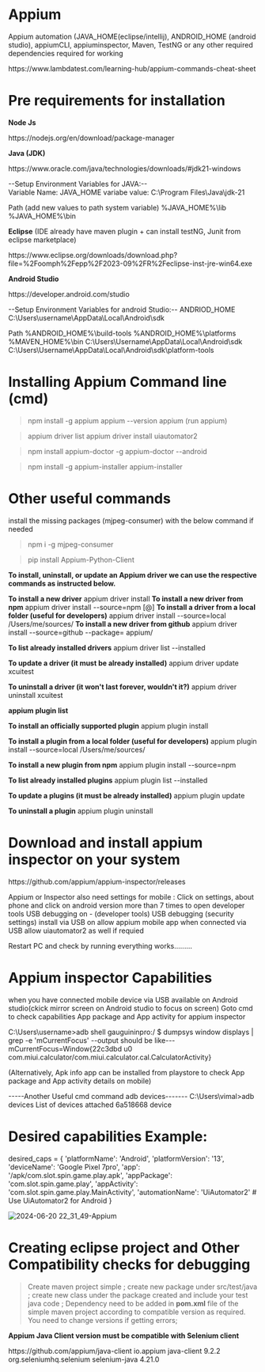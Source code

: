 # Appium
Appium automation (JAVA_HOME(eclipse/intellij), ANDROID_HOME (android studio), appiumCLI, appiuminspector, Maven, TestNG  or any other required dependencies required for working
<link> https://www.lambdatest.com/learning-hub/appium-commands-cheat-sheet </link>
  
  # Pre requirements for installation
  **Node Js**
  <link>https://nodejs.org/en/download/package-manager</link>

  **Java (JDK)**
  <link> https://www.oracle.com/java/technologies/downloads/#jdk21-windows </link>

  --Setup Environment Variables for JAVA:-- <br>
  Variable Name: JAVA_HOME 
  variabe value: C:\Program Files\Java\jdk-21
  
  Path (add new values to path system variable)
  %JAVA_HOME%\lib
  %JAVA_HOME%\bin

  
  **Eclipse** (IDE already have maven plugin + can install testNG, Junit from eclipse marketplace)
  <link> https://www.eclipse.org/downloads/download.php?file=%2Foomph%2Fepp%2F2023-09%2FR%2Feclipse-inst-jre-win64.exe </link>

  **Android Studio**
  <link> https://developer.android.com/studio</link>

  --Setup Environment Variables for android Studio:--
  ANDRIOD_HOME    C:\Users\username\AppData\Local\Android\sdk

  Path
  %ANDROID_HOME%\build-tools
  %ANDROID_HOME%\platforms
  %MAVEN_HOME%\bin
  C:\Users\Username\AppData\Local\Android\sdk
  C:\Users\Username\AppData\Local\Android\sdk\platform-tools

# Installing Appium Command line (cmd)

> npm install -g appium
> appium --version
> appium (run appium)

> appium driver list
> appium driver install uiautomator2

> npm install appium-doctor -g
> appium-doctor --android

>npm install -g appium-installer
>appium-installer

# Other useful commands
install the missing packages (mjpeg-consumer) with the below command if needed
>npm i -g mjpeg-consumer

>pip install Appium-Python-Client

**To install, uninstall, or update an Appium driver we can use the respective commands as instructed below.**

 **To install a new driver**
appium driver install <plugin name>
**To install a new driver from npm**
appium driver install --source=npm <plugin name>[@<version>]
**To install a driver from a local folder (useful for developers)**
appium driver install --source=local /Users/me/sources/<plugin name>
**To install a new driver from github** 
appium driver install --source=github --package=<plugin name> appium/<plugin name>

**To list already installed drivers**
appium driver list --installed

**To update a driver (it must be already installed)**
appium driver update xcuitest

**To uninstall a driver (it won't last forever, wouldn't it?)**
appium driver uninstall xcuitest


**appium plugin list**

**To install an officially supported plugin**
appium plugin install <plugin-name>

**To install a plugin from a local folder (useful for developers)**
appium plugin install --source=local /Users/me/sources/<plugin name>

**To install a new plugin from npm**
appium plugin install --source=npm <plugin name>

**To list already installed plugins**
appium plugin list --installed

**To update a plugins (it must be already installed)**
appium plugin update <plugin name>

**To uninstall a plugin**
appium plugin uninstall <plugin name>


# Download and install appium inspector on your system
<link> https://github.com/appium/appium-inspector/releases </link>

Appium or Inspector also need settings for mobile : Click on settings, about phone and click on android version more than 7 times to open developer tools
USB debugging on - (developer tools)
USB debugging (security settings)
install via USB on
allow appium mobile app when connected via USB
allow uiautomator2 as well if requied

Restart PC and check by running everything works.........



# Appium inspector Capabilities
when you have connected mobile device via USB available on Android studio(ckick mirror screen on Android studio to focus on screen)
Goto cmd to check capabilities App package and App activity for appium inspector

C:\Users\username>adb shell
gauguininpro:/ $ dumpsys window displays | grep -e 'mCurrentFocus'
--output should be like--- mCurrentFocus=Window{22c3dbd u0 com.miui.calculator/com.miui.calculator.cal.CalculatorActivity}  

(Alternatively, Apk info app can be installed from playstore to check App package and App activity details on mobile)

-----Another Useful cmd command adb devices-------
C:\Users\vimal>adb devices
List of devices attached
6a518668       device


# Desired capabilities Example:
desired_caps = {
    'platformName': 'Android',
    'platformVersion': '13',
    'deviceName': 'Google Pixel 7pro',
    'app': '/apk/com.slot.spin.game.play.apk',
    'appPackage': 'com.slot.spin.game.play',
    'appActivity': 'com.slot.spin.game.play.MainActivity',
    'automationName': 'UiAutomator2'  # Use UiAutomator2 for Android
}

![2024-06-20 22_31_49-Appium](https://github.com/vimalj/Appium/assets/45177365/aa9b934f-9cb3-4ed4-982b-9b48755f12c7)



# Creating eclipse project and Other Compatibility checks for debugging
> Create maven project simple ;
> create new package under src/test/java ;
> create new class under the package created and include your test java code ;
> Dependency need to be added in **pom.xml** file of the simple maven project according to compatible version as required. You need to change versions if getting errors;

**Appium Java Client version must be compatible with Selenium client**
<link> https://github.com/appium/java-client </link>

<dependencies>
<!-- https://mvnrepository.com/artifact/io.appium/java-client -->
<dependency>
    <groupId>io.appium</groupId>
    <artifactId>java-client</artifactId>
    <version>9.2.2</version>
</dependency>
<!-- https://mvnrepository.com/artifact/org.seleniumhq.selenium/selenium-java -->
<dependency>
    <groupId>org.seleniumhq.selenium</groupId>
    <artifactId>selenium-java</artifactId>
    <version>4.21.0</version>
</dependency>
  </dependencies>
 




